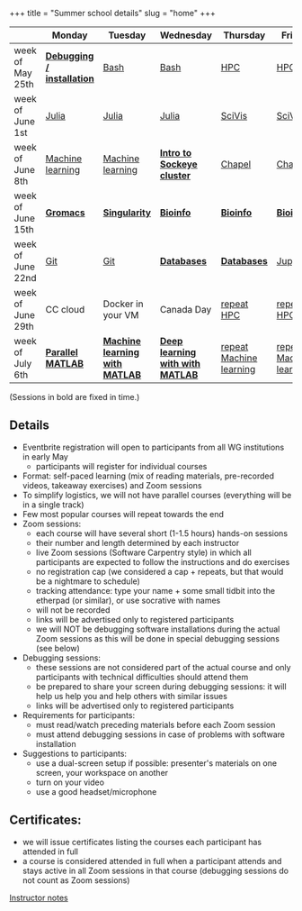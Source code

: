 +++
title = "Summer school details"
slug = "home"
+++

| | Monday | Tuesday | Wednesday | Thursday | Friday |
| -- | -- | -- | -- | -- | -- |
week of May 25th | [**Debugging / installation**](../debug) | [Bash](../bash-menu) | [Bash](../bash-menu) | [HPC](../hpc-menu) | [HPC](../hpc-menu) |
week of June 1st | [Julia](../julia) | [Julia](../julia) | [Julia](../julia) | [SciVis](../vis-menu) | [SciVis](../vis-menu) |
week of June 8th | [Machine learning](../ml) | [Machine learning](../ml) | [**Intro to Sockeye cluster**](../sockeye) | [Chapel](../chapel-menu) | [Chapel](../chapel-menu) |
week of June 15th | [**Gromacs**](../gromacs) | [**Singularity**](../singularity) | [**Bioinfo**](../bioinfo) | [**Bioinfo**](../bioinfo) | [**Bioinfo**](../bioinfo) |
week of June 22nd | [Git](../git) | [Git](../git) | [**Databases**](../databases) | [**Databases**](../databases) | [Jupyter?](../jupyter) |
week of June 29th | CC cloud | Docker in your VM | Canada Day | [repeat HPC](../hpc-menu) | [repeat HPC](../hpc-menu) |
week of July 6th | [**Parallel MATLAB**](../matlab) | [**Machine learning with MATLAB**](../matlab) | [**Deep learning with with MATLAB**](../matlab) | [repeat Machine learning](../ml) | [repeat Machine learning](../ml) |

<!-- - *CC cloud* by Venkat Mahadevan, *Docker in your VM* by Jacob Boschee -->

(Sessions in bold are fixed in time.)



<!-- ## Cross-listed UBC workshops -->

<!-- These Core Skill workshops by the UBC Research Commons will be open to all, including participants -->
<!-- outside UBC. The schedule will come very shortly with accompanying registration details. -->

<!-- + Introduction to APIs -->
<!-- + Introduction to the OSF -->
<!-- + Introduction to Web Scraping -->



## Details

- Eventbrite registration will open to participants from all WG institutions in early May
  - participants will register for individual courses
- Format: self-paced learning (mix of reading materials, pre-recorded videos, takeaway exercises) and Zoom sessions
- To simplify logistics, we will not have parallel courses (everything will be in a single track)
- Few most popular courses will repeat towards the end
- Zoom sessions:
  - each course will have several short (1-1.5 hours) hands-on sessions
  - their number and length determined by each instructor
  - live Zoom sessions (Software Carpentry style) in which all participants are expected to follow the
    instructions and do exercises
  - no registration cap (we considered a cap + repeats, but that would be a nightmare to schedule)
  - tracking attendance: type your name + some small tidbit into the etherpad (or similar), or use
    socrative with names
  <!-- participants can instead register for repeats of the most popular courses -->
  <!-- - if a participant does not cancel at least 48 hours in advance and does not attend a session in full, -->
  <!--   they will forfeit any further online hands-on sessions in this school, with exceptions for the current -->
  <!--   circumstances and network/hardware failures (in these cases have to let us know via email - see email -->
  <!--   wording from Marie from Mar-30) -->
  - will not be recorded
  - links will be advertised only to registered participants
  - we will NOT be debugging software installations during the actual Zoom sessions as this will be done
    in special debugging sessions (see below)
- Debugging sessions:
  - these sessions are not considered part of the actual course and only participants with technical
    difficulties should attend them
  - be prepared to share your screen during debugging sessions: it will help us help you and help others
    with similar issues
  - links will be advertised only to registered participants
- Requirements for participants:
  - must read/watch preceding materials before each Zoom session
  - must attend debugging sessions in case of problems with software installation
- Suggestions to participants:
  - use a dual-screen setup if possible: presenter's materials on one screen, your workspace on another
  - turn on your video
  - use a good headset/microphone

## Certificates:
- we will issue certificates listing the courses each participant has attended in full
- a course is considered attended in full when a participant attends and stays active in all Zoom
  sessions in that course (debugging sessions do not count as Zoom sessions)

[Instructor notes](../instructor)

<!--   - perhaps get in touch with Phil Richardson (he gave them out last year) -->

<!-- Site courses: -->
<!-- - 'Gromacs and NAMD code optimization' by Olivier Fisette -->
<!-- - 'Intro to Sockeye cluster' by Roman Baranowski -->
<!-- - 'CC cloud' by Venkat Mahadevan -->
<!-- - 'Docker in your VM' by Jacob Boschee -->
<!-- - 'Introduction to databases on Cedar' by Wolfgang Richter -->
<!-- - 'Software Installation' by Ali Kerrache -->
<!-- - 'Virtual Machines in CC cloud' by Grigory Shamov -->
<!-- - 'Singularity' by Grigory Shamov -->

<!-- Third-party courses: -->
<!-- - GPU-related by NVIDIA -->
<!-- - Amazon's Cloud -->
<!-- - Bioinformatics session by Phillip Richmond, Matthew Douglas, Brian McConeghy -->
<!-- - 'MATLAB Parallel Computing', tentatively by Sam Marshalik -->
<!-- - 'Practical Applications of Deep Learning with MATLAB', tentatively by Reece Teramoto -->
<!-- - 'Jupyter Notebooks' by Ian Allison -->
